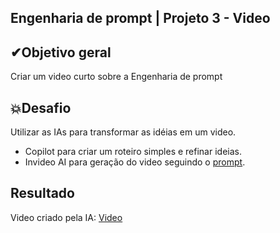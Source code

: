 ## Engenharia de prompt | Projeto 3 - Video

## ✔Objetivo geral
Criar um video curto sobre a Engenharia de prompt

## 💥Desafio
Utilizar as IAs para transformar as idéias em um video. 

- Copilot para criar um roteiro simples e refinar ideias.
- Invideo AI para geração do video seguindo o [prompt](https://github.com/CarlosJot4/Estudo-de-IA/blob/main/Projeto%203%20-%20video/prompt-AI%20(PTBR).md).

## Resultado
Video criado pela IA: [Video](https://www.instagram.com/reel/DCvF6-Yxcg1/?utm_source=ig_web_copy_link&igsh=MzRlODBiNWFlZA==)
